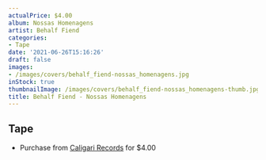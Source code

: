 ```yaml
---
actualPrice: $4.00
album: Nossas Homenagens
artist: Behalf Fiend
categories:
- Tape
date: '2021-06-26T15:16:26'
draft: false
images:
- /images/covers/behalf_fiend-nossas_homenagens.jpg
inStock: true
thumbnailImage: /images/covers/behalf_fiend-nossas_homenagens-thumb.jpg
title: Behalf Fiend - Nossas Homenagens
---
```


## Tape
* Purchase from [Caligari Records](https://caligarirecords.storenvy.com/products/24841938-behalf-fiend-nossas-homenagens) for $4.00

